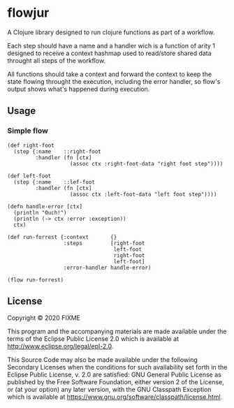# flowjur

A Clojure library designed to run clojure functions as part of a workflow. 

Each step should have a name and a handler wich is a function of arity 1 designed
to receive a context hashmap used to read/store shared data throught all steps of 
the workflow.

All functions should take a context and forward the context to keep the state flowing
throught the execution, including the error handler, so flow's output shows what's
happened during execution.  

## Usage

### Simple flow

```
(def right-foot 
  (step {:name    ::right-foot
         :handler (fn [ctx]
                    (assoc ctx :right-foot-data "right foot step"))))

(def left-foot 
  (step {:name    ::lef-foot
         :handler (fn [ctx]
                    (assoc ctx :left-foot-data "left foot step"))))

(defn handle-error [ctx]
  (println "Ouch!")
  (println (-> ctx :error :exception))
  ctx)

(def run-forrest {:context       {}
                  :steps         [right-foot 
                                  left-foot 
                                  right-foot 
                                  left-foot]
                  :error-handler handle-error)

(flow run-forrest)
```

## License

Copyright © 2020 FIXME

This program and the accompanying materials are made available under the
terms of the Eclipse Public License 2.0 which is available at
http://www.eclipse.org/legal/epl-2.0.

This Source Code may also be made available under the following Secondary
Licenses when the conditions for such availability set forth in the Eclipse
Public License, v. 2.0 are satisfied: GNU General Public License as published by
the Free Software Foundation, either version 2 of the License, or (at your
option) any later version, with the GNU Classpath Exception which is available
at https://www.gnu.org/software/classpath/license.html.
